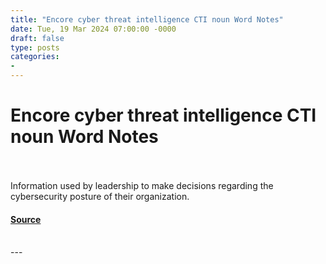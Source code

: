 ```yaml
---
title: "Encore cyber threat intelligence CTI noun Word Notes"
date: Tue, 19 Mar 2024 07:00:00 -0000
draft: false
type: posts
categories: 
- 
---
```

# Encore cyber threat intelligence CTI noun Word Notes

<br/>

<br/>
Information used by leadership to make decisions regarding the cybersecurity posture of their organization.

#### [Source](https://thecyberwire.com/podcasts/word-notes/23/notes)

<br/>
---
